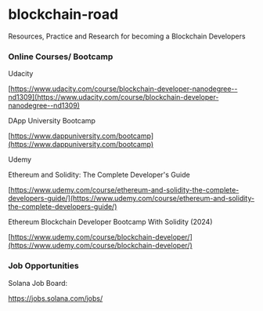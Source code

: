 # blockchain-road
Resources, Practice and Research for becoming a Blockchain Developers

### Online Courses/ Bootcamp

Udacity

[https://www.udacity.com/course/blockchain-developer-nanodegree--nd1309](https://www.udacity.com/course/blockchain-developer-nanodegree--nd1309)

DApp University Bootcamp

[https://www.dappuniversity.com/bootcamp](https://www.dappuniversity.com/bootcamp)

Udemy 

Ethereum and Solidity: The Complete Developer's Guide

[https://www.udemy.com/course/ethereum-and-solidity-the-complete-developers-guide/](https://www.udemy.com/course/ethereum-and-solidity-the-complete-developers-guide/)

Ethereum Blockchain Developer Bootcamp With Solidity (2024)

[https://www.udemy.com/course/blockchain-developer/](https://www.udemy.com/course/blockchain-developer/)

### Job Opportunities

Solana Job Board:

https://jobs.solana.com/jobs/ 
